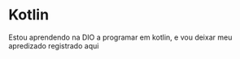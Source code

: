 # Kotlin
Estou aprendendo na DIO a programar em kotlin, e vou deixar meu apredizado registrado aqui
